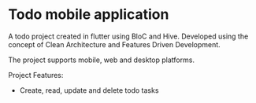# Todo mobile application

A todo project created in flutter using BloC and Hive. Developed using the concept of Clean Architecture and Features Driven Development.

The project supports mobile, web and desktop platforms.

Project Features:
- Create, read, update and delete todo tasks